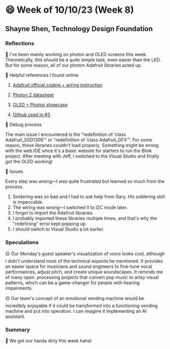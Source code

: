 # 😄 Week of 10/10/23 (Week 8)
## Shayne Shen, Technology Design Foundation

### Reflections

🔴 I've been mainly working on photon and OLED screens this week. Theoretically, this should be a quite simple task, even easier than the LED. But for some reason, all of our photon Adafruit libraries acted up.

🔴 Helpful references I found online

1. [Adafruit official coding + wiring instruction](https://learn.adafruit.com/monochrome-oled-breakouts/wiring-128x64-oleds)

2. [Photon 2 datasheet](https://docs.particle.io/reference/datasheets/wi-fi/photon-2-datasheet/)

3. [OLED + Photon showcase](https://medium.com/home-wireless/adding-a-tiny-oled-display-to-the-particle-photon-fe95cf36860d)

4. [Github used in #3](https://github.com/pkourany/Adafruit_SSD1306/blob/master/ssd1306_128x64_i2c.ino)

🔴 Debug process

The main issue I encountered is the "redefinition of ‘class Adafruit_SSD1306'" or "redefinition of ‘class Adafruit_GFX'". For some reason, these libraries couldn't load properly. Something might be wrong with the web.IDE since it's a basic website for starters to run the Blink project. After meeting with Jeff, I switched to the Visual Studio and finally got the OLED working! 

🔴 Issues 

Every step was wrong––I was quite frustrated but learned so much from the process.

1. Soldering was so bad and I had to ask help from Gary. His soldering skill is impeccable.
2. The wiring was wrong––I switched it to I2C mode later.
3. I forgot to import the Adafruit libraries.
4. I probably imported these libraries multiple times, and that's why the "redefining" error kept popping up.
5. I should switch to Visual Studio a lot earlier.

### Speculations

🟡 Our Monday's guest speaker's visualization of voice looks cool, although I didn't understand most of the technical aspects he mentioned. It provides an easier space for musicians and sound engineers to fine-tune vocal performances, adjust pitch, and create unique soundscapes. It reminds me of many open. processing projects that convert pop music to artsy visual patterns, which can be a game-changer for people with hearing impairments. 

🟡 Our team's concept of an emotional vending machine would be incredibly enjoyable if it could be transformed into a functioning vending machine and put into operation. I can imagine it implementing an AI assistant. 

### Summary

🔵 We got our hands dirty this week haha! 
